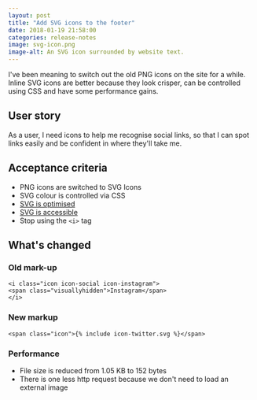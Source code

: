 ```yaml
---
layout: post  
title: "Add SVG icons to the footer"
date: 2018-01-19 21:58:00  
categories: release-notes
image: svg-icon.png
image-alt: An SVG icon surrounded by website text.
---
```


I've been meaning to switch out the old PNG icons on the site for a while. Inline SVG icons are better because they look crisper, can be controlled using CSS and have some performance gains.


## User story

As a user, I need icons to help me recognise social links, so that I can spot links easily and be confident in where they'll take me.

## Acceptance criteria

- PNG icons are switched to SVG Icons
- SVG colour is controlled via CSS
- [SVG is optimised](https://jakearchibald.github.io/svgomg/)
- [SVG is accessible](http://decks.tink.uk/2017/lws/index.html)
- Stop using the `<i>` tag

## What's changed

### Old mark-up
```
<i class="icon icon-social icon-instagram">
<span class="visuallyhidden">Instagram</span>
</i>
```

### New markup
```
<span class="icon">{% include icon-twitter.svg %}</span>
```

### Performance
- File size is reduced from 1.05 KB to 152 bytes
- There is one less http request because we don't need to load an external image
